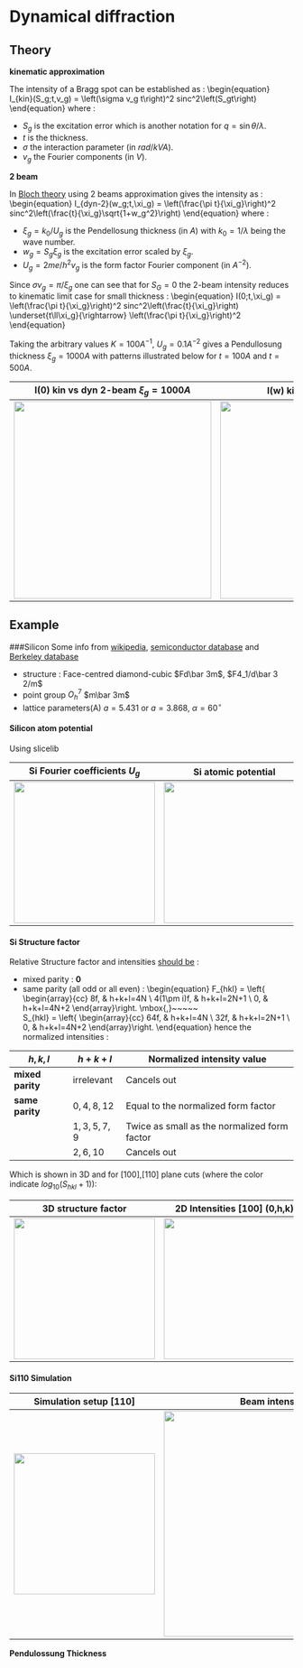 # Dynamical diffraction

## Theory
**kinematic approximation**

The intensity of a Bragg spot can be established as :
\begin{equation}
  I_{kin}(S_g;t,v_g) = \left(\sigma v_g t\right)^2 sinc^2\left(S_gt\right)
\end{equation}
where :

- $S_g$ is the excitation error which is another notation for $q=\sin\theta/\lambda$.
- $t$ is the thickness.
- $\sigma$ the interaction parameter (in $rad/kVA$).
- $v_g$ the Fourier components (in $V$).

**2 beam**

In [Bloch theory](/readings/Kirkland2010/#bloch-waves) using 2 beams approximation gives the intensity as :
\begin{equation}
  I_{dyn-2}(w_g;t,\xi_g) = \left(\frac{\pi t}{\xi_g}\right)^2
    sinc^2\left(\frac{t}{\xi_g}\sqrt{1+w_g^2}\right)
\end{equation}
where :

- $\xi_g=k_0/U_g$ is the Pendellosung thickness (in $A$) with $k_0=1/\lambda$ being the wave number.
- $w_g=S_g\xi_g$ is the excitation error scaled by $\xi_g$.
- $U_g=2me/h^2 v_g$ is the form factor Fourier component (in $A^{-2}$).

Since $\sigma v_g=\pi/\xi_g$ one can see that for $S_G=0$ the 2-beam intensity reduces to kinematic limit case for small thickness :
\begin{equation}
  I(0;t,\xi_g) = \left(\frac{\pi t}{\xi_g}\right)^2 sinc^2\left(\frac{t}{\xi_g}\right)
    \underset{t\ll\xi_g}{\rightarrow}
      \left(\frac{\pi t}{\xi_g}\right)^2
\end{equation}

Taking the arbitrary values $K=100A^{-1}$, $U_g=0.1A^{-2}$ gives a Pendullosung thickness $\xi_g=1000 A$ with patterns illustrated below for $t=100 A$ and $t=500A$.

I(0) kin vs dyn 2-beam $\xi_g=1000 A$ | I(w) kin vs dyn 2-beam
-----------------------|-----------------------
[<img src="/figures/kin_dyn0.svg" width="350" /> ](/figures/kin_dyn0.svg) | [<img src="/figures/kin_dyn.svg" width="350" />](/figures/kin_dyn.svg)



## Example
###Silicon
Some info from
[wikipedia](https://en.wikipedia.org/wiki/Silicon),
[semiconductor database](http://www.ioffe.ru/SVA/NSM/Semicond/Si/basic.html) and
[Berkeley database](https://www.materialsproject.org/materials/mp-149/)

- structure : Face-centred diamond-cubic $Fd\bar 3m$, $F4_1/d\bar 3 2/m$
- point group $O_h^7$ $m\bar 3m$
- lattice parameters(A) $a=5.431$ or $a=3.868$, $\alpha=60^{\circ}$

#### Silicon atom potential
Using slicelib

 Si Fourier coefficients $U_g$ | Si atomic potential | Si Projected potential
------------------------------ | ------------------- | -------------------
[<img src="/projects/multislice/figures/Si_vg.svg" width="250" />](/projects/multislice/figures/Si_vg.svg) | [<img src="/projects/multislice/figures/Si_va.svg" width="250" />](/projects/multislice/figures/Si_va.svg) | [<img src="/projects/multislice/figures/Si_vz.svg" width="250" />](/projects/multislice/figures/Si_vz.svg)


#### Si Structure factor

Relative Structure factor and intensities [should be](/misc/compounds/#diamond) :

- mixed parity : **0**  
- same parity (all odd or all even) :
\begin{equation}
  F_{hkl} = \left\{
    \begin{array}{cc}
      8f,         & h+k+l=4N \\
      4(1\pm i)f, & h+k+l=2N+1 \\
      0,          & h+k+l=4N+2
    \end{array}\right.
\mbox{,}~~~~~    
    S_{hkl} = \left\{
      \begin{array}{cc}
        64f, & h+k+l=4N   \\
        32f, & h+k+l=2N+1 \\
        0,   & h+k+l=4N+2
      \end{array}\right.
\end{equation}
hence the normalized intensities :

$h,k,l$           | $h+k+l$     | Normalized intensity value
----------------- | ----------- | --------------------------
**mixed parity**  |  irrelevant | Cancels out
**same parity**   | $0,4,8,12$  | Equal to the normalized form factor
                  | $1,3,5,7,9$ | Twice as small as the normalized form factor
                  | $2,6,10$    | Cancels out

Which is shown in 3D and for [100],[110] plane cuts (where the color indicate $log_{10}(S_{hkl}+1)$):

3D structure factor   | 2D Intensities [100] (0,h,k) | 2D intensities[1-10] (h,h,k)
---------------------- | ------------------------ | -------------------
[<img src="/projects/multislice/figures/Si_Shkl.png" width="250" />](/projects/multislice/figures/Si_Shkl.png) | [<img src="/projects/multislice/figures/Si_S100.png" width="250" />](/projects/multislice/figures/Si_S100.png) | [<img src="/projects/multislice/figures/Si_S110.png" width="250" />](/projects/multislice/figures/Si_S110.png)

#### Si110 Simulation
Simulation setup [110] | Beam intensities
---------------------- | -----------------
[<img src="/projects/multislice/figures/orientation.png" width="250" />](/projects/multislice/figures/orientation.png) | [<img src="/projects/multislice/figures/Si110_Ihk.svg" width="400" />](/projects/multislice/figures/Si110_Ihk.svg)

<!-- Simulation setup [110] | 2D Intensities (-h,-h,k) |  1D intensities(-h,-h,0)
---------------------- | ------------------------ | -------------------
[<img src="/projects/multislice/figures/orientation.png" width="250" />](/projects/multislice/figures/orientation.png) | [<img src="/projects/multislice/figures/si110_S_2D.png" width="250" />](/projects/multislice/figures/si110_S_2D.png) | [<img src="/projects/multislice/figures/si110_S_1D.svg" width="250" />](/projects/multislice/figures/si110_S_1D.svg) -->

**Pendulossung Thickness**

<!-- Using $200keV$ corresponds to $K=100A$ and therefore the pendullosung thickness for the pair $[000]$, $[002]$ should then be $\xi=100A$. -->

